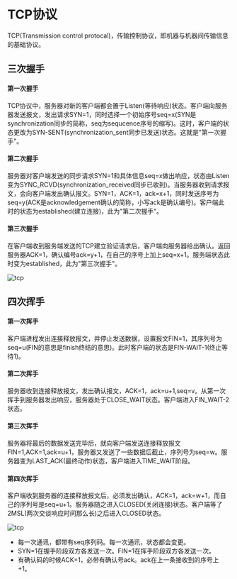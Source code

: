 # TCP协议

TCP(Transmission control protocal)，传输控制协议，即机器与机器间传输信息的基础协议。

## 三次握手

#### 第一次握手

TCP协议中，服务器对新的客户端都会置于Listen(等待响应)状态。客户端向服务器发送报文，发出请求SYN=1，同时选择一个初始序号seq=x(SYN是synchronization同步的简称，seq为sequcence序号的缩写)。这时，客户端的状态更改为SYN-SENT(synchronization_sent同步已发送)状态。这就是"第一次握手"。

#### 第二次握手

服务器对客户端发送的同步请求SYN=1和具体信息seq=x做出响应，状态由Listen变为SYNC_RCVD(synchronization_received同步已收到)。当服务器收到请求报文，会向客户端发出确认报文。SYN=1，ACK=1，ack=x+1，同时发送序号为seq=y(ACK是acknowledgement确认的简称，小写ack是确认编号)。客户端此时的状态为established(建立连接)，此为"第二次握手"。

#### 第三次握手

在客户端收到服务端发送的TCP建立验证请求后，客户端向服务器给出确认。返回服务器ACK=1，确认编号ack=y+1，在自己的序号上加上seq=x+1。服务端状态此时变为established，此为"第三次握手"。

![tcp](/JenayLee/images/tcp_1.jpg)

## 四次挥手

#### 第一次挥手

客户端进程发出连接释放报文，并停止发送数据，设置报文FIN=1，其序列号为seq=u(FIN的意思是finish终结的意思)。此时客户端的状态是FIN-WAIT-1(终止等待1)。

#### 第二次挥手

服务器收到连接释放报文，发出确认报文，ACK=1，ack=u+1,seq=v。从第一次挥手到服务器发出响应，服务器处于CLOSE_WAIT状态。客户端进入FIN_WAIT-2状态。

#### 第三次挥手

服务器将最后的数据发送完毕后，就向客户端发送连接释放报文FIN=1,ACK=1,ack=u+1，服务器又发送了一些数据后截止，序列号为seq=w。服务器变为LAST_ACK(最终动作)状态，客户端进入TIME_WAIT阶段。

#### 第四次挥手

客户端收到服务器的连接释放报文后，必须发出确认，ACK=1，ack=w+1，而自己的序列号是seq=u+1。服务器随之进入CLOSED(关闭连接)状态。客户端等了2MSL(两次交谈响应时间那么长)之后进入CLOSED状态。

![tcp](/JenayLee/images/tcp_2.jpg)

- 每一次通讯，都带有seq序列码。每一次通讯，状态都会变更。
- SYN=1在握手阶段双方各发送一次。FIN=1在挥手阶段双方各发送一次。
- 有确认码的时候ACK=1，必带有确认号ack。ack在上一条接收到的序号上+1。

